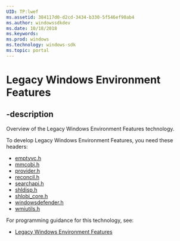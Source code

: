 ```yaml
---
UID: TP:lwef
ms.assetid: 384117d0-d2cd-3434-b330-5f546ef90ab4
ms.author: windowssdkdev
ms.date: 10/18/2018
ms.keywords: 
ms.prod: windows
ms.technology: windows-sdk
ms.topic: portal
---
```


# Legacy Windows Environment Features

## -description

Overview of the Legacy Windows Environment Features technology.

To develop Legacy Windows Environment Features, you need these headers:

 * [emptyvc.h](../emptyvc/index.md)
 * [mmcobj.h](../mmcobj/index.md)
 * [provider.h](../provider/index.md)
 * [reconcil.h](../reconcil/index.md)
 * [searchapi.h](../searchapi/index.md)
 * [shldisp.h](../shldisp/index.md)
 * [shlobj_core.h](../shlobj_core/index.md)
 * [windowsdefender.h](../windowsdefender/index.md)
 * [wmiutils.h](../wmiutils/index.md)

For programming guidance for this technology, see:
* [Legacy Windows Environment Features](/windows/desktop/lwef)


